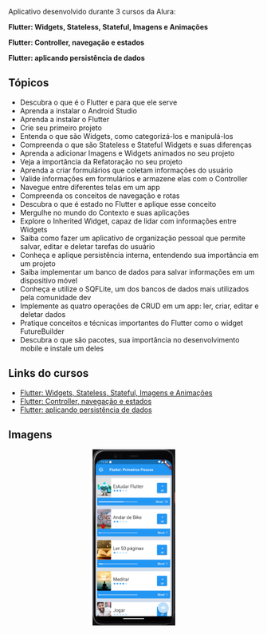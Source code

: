 <p>Aplicativo desenvolvido durante 3 cursos da Alura:
<p><strong>Flutter: Widgets, Stateless, Stateful, Imagens e Animações</strong> </p>
<p><strong>Flutter: Controller, navegação e estados</strong> </p>
<p><strong>Flutter: aplicando persistência de dados</strong> </p>

<h2>Tópicos</h2>
<ul>
    <li>Descubra o que é o Flutter e para que ele serve</li>
    <li>Aprenda a instalar o Android Studio</li>
    <li>Aprenda a instalar o Flutter</li>
    <li>Crie seu primeiro projeto</li>
    <li>Entenda o que são Widgets, como categorizá-los e manipulá-los</li>
    <li>Compreenda o que são Stateless e Stateful Widgets e suas diferenças</li>
    <li>Aprenda a adicionar Imagens e Widgets animados no seu projeto</li>
    <li>Veja a importância da Refatoração no seu projeto</li>
    <li>Aprenda a criar formulários que coletam informações do usuário</li>
    <li>Valide informações em formulários e armazene elas com o Controller</li>
    <li>Navegue entre diferentes telas em um app</li>
    <li>Compreenda os conceitos de navegação e rotas</li>
    <li>Descubra o que é estado no Flutter e aplique esse conceito</li>
    <li>Mergulhe no mundo do Contexto e suas aplicações</li>
    <li>Explore o Inherited Widget, capaz de lidar com informações entre Widgets</li>
    <li>Saiba como fazer um aplicativo de organização pessoal que permite salvar, editar e deletar tarefas do usuário</li>
    <li>Conheça e aplique persistência interna, entendendo sua importância em um projeto</li>
    <li>Saiba implementar um banco de dados para salvar informações em um dispositivo móvel</li>
    <li>Conheça e utilize o SQFLite, um dos bancos de dados mais utilizados pela comunidade dev</li>
    <li>Implemente as quatro operações de CRUD em um app: ler, criar, editar e deletar dados</li>
    <li>Pratique conceitos e técnicas importantes do Flutter como o widget FutureBuilder</li>
    <li>Descubra o que são pacotes, sua importância no desenvolvimento mobile e instale um deles</li>
</ul>

<h2>Links do cursos</h2>
<ul>
    <li><a href="https://cursos.alura.com.br/course/flutter-widgets-stateless-stateful-imagens-animacoes">Flutter: Widgets, Stateless, Stateful, Imagens e Animações</a></li>
    <li><a href="https://cursos.alura.com.br/course/flutter-controller-navegacao-estados">Flutter: Controller, navegação e estados</a></li>
    <li><a href="https://cursos.alura.com.br/course/flutter-aplicando-persistencia-dados">Flutter: aplicando persistência de dados</a></li>
</ul>

<h2>Imagens</h2>
<div align="center">
    <img width="33%" src="https://raw.githubusercontent.com/DouglasLeal/curso-flutter-widgets-alura/main/assets/screenshots/img1.png" />
</div>
